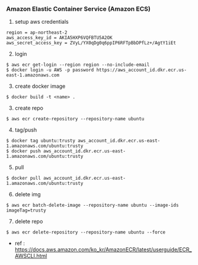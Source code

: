 ### Amazon Elastic Container Service (Amazon ECS) 

1. setup aws credentials 

```
region = ap-northeast-2
aws_access_key_id = AKIA5HXP6VQFBTU5A2OK
aws_secret_access_key = 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
```

2. login 
```
$ aws ecr get-login --region region --no-include-email
$ docker login -u AWS -p password https://aws_account_id.dkr.ecr.us-east-1.amazonaws.com
```

3. create docker image
```
$ docker build -t <name> .
```

3. create repo
```
$ aws ecr create-repository --repository-name ubuntu
```

4. tag/push
```
$ docker tag ubuntu:trusty aws_account_id.dkr.ecr.us-east-1.amazonaws.com/ubuntu:trusty
$ docker push aws_account_id.dkr.ecr.us-east-1.amazonaws.com/ubuntu:trusty
```

5. pull
```
$ docker pull aws_account_id.dkr.ecr.us-east- 1.amazonaws.com/ubuntu:trusty
```

6. delete img
```
$ aws ecr batch-delete-image --repository-name ubuntu --image-ids imageTag=trusty
```

7. delete repo
```
$ aws ecr delete-repository --repository-name ubuntu --force
```


-  ref : 
https://docs.aws.amazon.com/ko_kr/AmazonECR/latest/userguide/ECR_AWSCLI.html
